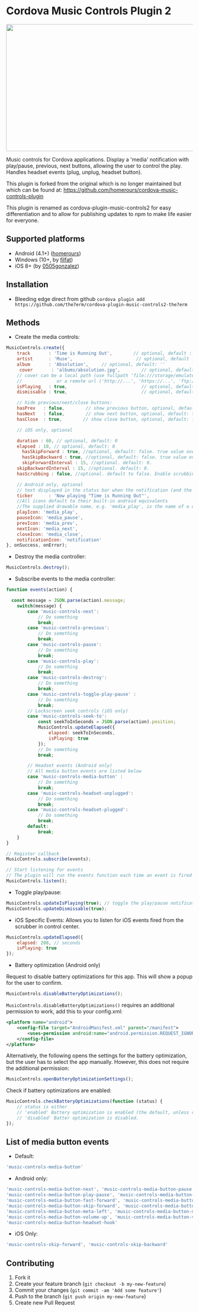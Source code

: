 # Cordova Music Controls Plugin 2

<img src='https://imgur.com/fh3ACOq.png' width='564' height='342'>

Music controls for Cordova applications. Display a 'media' notification with play/pause, previous, next buttons, allowing the user to control the play. Handles headset events (plug, unplug, headset button).

This plugin is forked from the original which is no longer maintained but which can be found at:
https://github.com/homerours/cordova-music-controls-plugin

This plugin is renamed as cordova-plugin-music-controls2 for easy differentiation and to allow for publishing
updates to npm to make life easier for everyone.

## Supported platforms
- Android (4.1+) ([homerours](https://github.com/homerours))
- Windows (10+, by [filfat](https://github.com/filfat))
- iOS 8+ (by [0505gonzalez](https://github.com/0505gonzalez))

## Installation
- Bleeding edge direct from github
`cordova plugin add https://github.com/the7erm/cordova-plugin-music-controls2-the7erm`

## Methods
- Create the media controls:
```javascript
MusicControls.create({
    track       : 'Time is Running Out',        // optional, default : ''
    artist      : 'Muse',                        // optional, default : ''
    album       : 'Absolution',     // optional, default: ''
     cover       : 'albums/absolution.jpg',        // optional, default : nothing
    // cover can be a local path (use fullpath 'file:///storage/emulated/...', or only 'my_image.jpg' if my_image.jpg is in the www folder of your app)
    //             or a remote url ('http://...', 'https://...', 'ftp://...')
    isPlaying   : true,                            // optional, default : true
    dismissable : true,                            // optional, default : false

    // hide previous/next/close buttons:
    hasPrev   : false,        // show previous button, optional, default: true
    hasNext   : false,        // show next button, optional, default: true
    hasClose  : true,        // show close button, optional, default: false

    // iOS only, optional

    duration : 60, // optional, default: 0
    elapsed : 10, // optional, default: 0
      hasSkipForward : true, //optional, default: false. true value overrides hasNext.
      hasSkipBackward : true, //optional, default: false. true value overrides hasPrev.
      skipForwardInterval : 15, //optional. default: 0.
    skipBackwardInterval : 15, //optional. default: 0.
    hasScrubbing : false, //optional. default to false. Enable scrubbing from control center progress bar

    // Android only, optional
    // text displayed in the status bar when the notification (and the ticker) are updated
    ticker      : 'Now playing "Time is Running Out"',
    //All icons default to their built-in android equivalents
    //The supplied drawable name, e.g. 'media_play', is the name of a drawable found under android/res/drawable* folders
    playIcon: 'media_play',
    pauseIcon: 'media_pause',
    prevIcon: 'media_prev',
    nextIcon: 'media_next',
    closeIcon: 'media_close',
    notificationIcon: 'notification'
}, onSuccess, onError);
```

- Destroy the media controller:
```javascript
MusicControls.destroy();
```

- Subscribe events to the media controller:
```javascript
function events(action) {

  const message = JSON.parse(action).message;
    switch(message) {
        case 'music-controls-next':
            // Do something
            break;
        case 'music-controls-previous':
            // Do something
            break;
        case 'music-controls-pause':
            // Do something
            break;
        case 'music-controls-play':
            // Do something
            break;
        case 'music-controls-destroy':
            // Do something
            break;
        case 'music-controls-toggle-play-pause' :
            // Do something
            break;
        // Lockscreen seek controls (iOS only)
        case 'music-controls-seek-to':
            const seekToInSeconds = JSON.parse(action).position;
            MusicControls.updateElapsed({
                elapsed: seekToInSeconds,
                isPlaying: true
            });
            // Do something
            break;

        // Headset events (Android only)
        // All media button events are listed below
        case 'music-controls-media-button' :
            // Do something
            break;
        case 'music-controls-headset-unplugged':
            // Do something
            break;
        case 'music-controls-headset-plugged':
            // Do something
            break;
        default:
            break;
    }
}

// Register callback
MusicControls.subscribe(events);

// Start listening for events
// The plugin will run the events function each time an event is fired
MusicControls.listen();
```

- Toggle play/pause:
```javascript
MusicControls.updateIsPlaying(true); // toggle the play/pause notification button
MusicControls.updateDismissable(true);
```

- iOS Specific Events:
Allows you to listen for iOS events fired from the scrubber in control center.
```javascript
MusicControls.updateElapsed({
    elapsed: 208, // seconds
    isPlaying: true
});
```

- Battery optimization (Android only)

Request to disable battery optimizations for this app.  This will show a popup for the user to confirm.

```javascript
MusicControls.disableBatteryOptimizations();
```

`MusicControls.disableBatteryOptimizations()` requires an additional permission to work, add this to your config.xml:

```xml
<platform name="android">
    <config-file target="AndroidManifest.xml" parent="/manifest">
        <uses-permission android:name="android.permission.REQUEST_IGNORE_BATTERY_OPTIMIZATIONS"/>
    </config-file>
</platform>
```

Alternatively, the following opens the settings for the battery optimization, but the user has to select the app
manually.  However, this does not require the additional permission:

```javascript
MusicControls.openBatteryOptimizationSettings();
```

Check if battery optimizations are enabled:

```javascript
MusicControls.checkBatteryOptimizations(function (status) {
    // status is either
    // 'enabled' Battery optimization is enabled (the default, unless changed).
    // 'disabled' Batter optimization is disabled.
});
```

## List of media button events
- Default:
```javascript
'music-controls-media-button'
```

- Android only:
```javascript
'music-controls-media-button-next', 'music-controls-media-button-pause', 'music-controls-media-button-play',
'music-controls-media-button-play-pause', 'music-controls-media-button-previous', 'music-controls-media-button-stop',
'music-controls-media-button-fast-forward', 'music-controls-media-button-rewind', 'music-controls-media-button-skip-backward',
'music-controls-media-button-skip-forward', 'music-controls-media-button-step-backward', 'music-controls-media-button-step-forward',
'music-controls-media-button-meta-left', 'music-controls-media-button-meta-right', 'music-controls-media-button-music',
'music-controls-media-button-volume-up', 'music-controls-media-button-volume-down', 'music-controls-media-button-volume-mute',
'music-controls-media-button-headset-hook'
```

- iOS Only:
```javascript
'music-controls-skip-forward', 'music-controls-skip-backward'
```

## Contributing

1. Fork it
2. Create your feature branch (`git checkout -b my-new-feature`)
3. Commit your changes (`git commit -am 'Add some feature'`)
4. Push to the branch (`git push origin my-new-feature`)
5. Create new Pull Request
